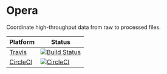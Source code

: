 # Opera
Coordinate high-throughput data from raw to processed files.

| Platform | Status |
|  ------  |  ----  |
| [Travis](https://travis-ci.org/kevinrue/Opera) | [![Build Status](https://travis-ci.org/kevinrue/Opera.svg?branch=master)](https://travis-ci.org/kevinrue/Opera) |
| [CircleCI](https://circleci.com/gh/kevinrue/Opera) | [![CircleCI](https://circleci.com/gh/kevinrue/Opera.svg?style=svg)](https://circleci.com/gh/kevinrue/Opera) |
